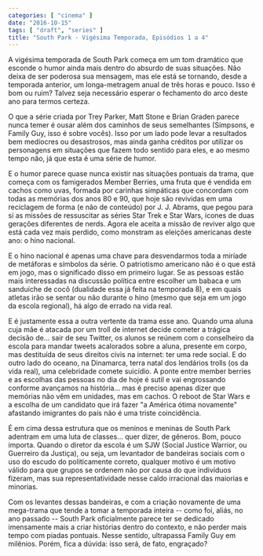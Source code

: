 ```yaml
---
categories: [ "cinema" ]
date: "2016-10-15"
tags: [ "draft", "series" ]
title: "South Park - Vigésima Temporada, Episódios 1 a 4"
---
```


A vigésima temporada de South Park começa em um tom dramático que
esconde o humor ainda mais dentro do absurdo de suas situações. Não
deixa de ser poderosa sua mensagem, mas ele está se tornando, desde a
temporada anterior, um longa-metragem anual de três horas e pouco. Isso
é bom ou ruim? Talvez seja necessário esperar o fechamento do arco
deste ano para termos certeza.

O que a série criada por Trey Parker, Matt Stone e Brian Graden parece
nunca temer é ousar além dos caminhos de seus semelhantes (Simpsons,
e Family Guy, isso é sobre vocês). Isso por um lado pode levar a
resultados bem medíocres ou desastrosos, mas ainda ganha créditos por
utilizar os personagens em situações que fazem todo sentido para eles,
e ao mesmo tempo não, já que esta é uma série de humor.

E o humor parece quase nunca existir nas situações pontuais da trama,
que começa com os famigerados Member Berries, uma fruta que é vendida
em cachos como uvas, formada por carinhas simpáticas que concordam
com todas as memórias dos anos 80 e 90, que hoje são revividas em uma
reciclagem de forma (e não de conteúdo) por J. J. Abrams, que pegou
para si as missões de ressuscitar as séries Star Trek e Star Wars,
ícones de duas gerações diferentes de nerds. Agora ele aceita a
missão de reviver algo que está cada vez mais perdido, como monstram
as eleições americanas deste ano: o hino nacional.

E o hino nacional é apenas uma chave para desvendarmos toda a miríade
de metáforas e símbolos da série. O patriotismo americano não é
o que está em jogo, mas o significado disso em primeiro lugar. Se as
pessoas estão mais interessadas na discussão política entre escolher
um babaca e um sanduíche de cocô (dualidade essa já feita na temporada
8), e em quais atletas irão se sentar ou não durante o hino (mesmo
que seja em um jogo da escola regional), há algo de errado na vida real.

E é justamente essa a outra vertente da trama esse ano. Quando uma
aluna cuja mãe é atacada por um troll de internet decide cometer a
trágica decisão de... sair de seu Twitter, os alunos se reúnem com
o conselheiro da escola para mandar tweets acalorados sobre a aluna,
presente em corpo, mas destituída de seus direitos civis na internet:
ter uma rede social. E do outro lado do oceano, na Dinamarca, terra
natal dos lendários trolls (os da vida real), uma celebridade comete
suicídio. A ponte entre member berries e as escolhas das pessoas no dia
de hoje é sutil e vai engrossando conforme avançamos na história... mas
é preciso apenas dizer que memórias não vêm em unidades, mas em
cachos. O reboot de Star Wars e a escolha de um candidato que irá fazer
"a América ótima novamente" afastando imigrantes do país não é uma
triste coincidência.

É em cima dessa estrutura que os meninos e meninas de South Park
adentram em uma luta de classes... quer dizer, de gêneros. Bom, pouco
importa. Quando o diretor da escola é um SJW (Social Justice Warrior, ou
Guerreiro da Justiça), ou seja, um levantador de bandeiras sociais com
o uso do escudo do politicamente correto, qualquer motivo é um motivo
válido para que grupos se ordenem não por causa do que indivíduos
fizeram, mas sua representatividade nesse caldo irracional das maiorias
e minorias.

Com os levantes dessas bandeiras, e com a criação novamente de uma
mega-trama que tende a tomar a temporada inteira -- como foi, aliás,
no ano passado -- South Park oficialmente parece ter se dedicado
imensamente mais a criar histórias dentro do contexto, e não perder
mais tempo com piadas pontuais. Nesse sentido, ultrapassa Family Guy em
milênios. Porém, fica a dúvida: isso será, de fato, engraçado?
